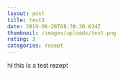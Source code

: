 ```yaml
---
layout: post
title: test2
date: 2019-06-20T08:30:30.624Z
thumbnail: /images/uploads/test.png
rating: 3
categories: rezept
---
```

hi this is a test rezept

